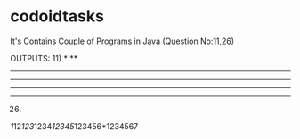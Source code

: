 # codoidtasks
It's Contains Couple of Programs in Java (Question No:11,26)

OUTPUTS:
11)
*
**
***
****
*****
******

26)
*1*12*123*1234*12345*123456*1234567

